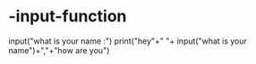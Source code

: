 # -input-function
input("what is your name :")
print("hey"+" "+ input("what is your name")+","+"how are you")

